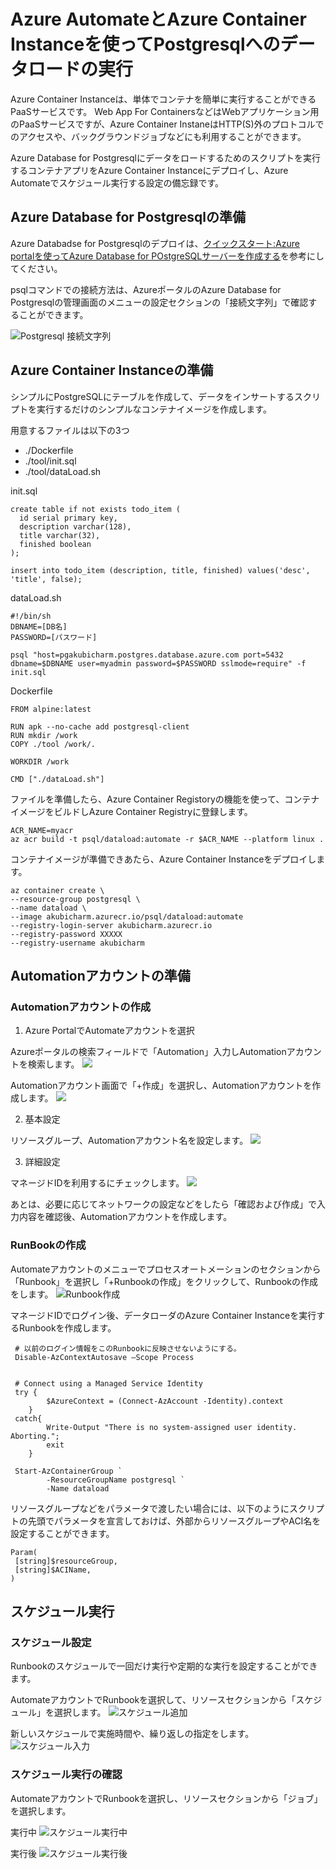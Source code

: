 # Azure AutomateとAzure Container Instanceを使ってPostgresqlへのデータロードの実行


Azure Container Instanceは、単体でコンテナを簡単に実行することができるPaaSサービスです。
Web App For ContainersなどはWebアプリケーション用のPaaSサービスですが、Azure Container InstaneはHTTP(S)外のプロトコルでのアクセスや、バックグラウンドジョブなどにも利用することができます。

Azure Database for Postgresqlにデータをロードするためのスクリプトを実行するコンテナアプリをAzure Container Instanceにデプロイし、Azure Automateでスケジュール実行する設定の備忘録です。


## Azure Database for Postgresqlの準備

Azure Databadse for Postgresqlのデプロイは、[クイックスタート:Azure portalを使ってAzure Database for POstgreSQLサーバーを作成する](https://learn.microsoft.com/ja-jp/azure/postgresql/single-server/quickstart-create-server-database-portal)を参考にしてください。


psqlコマンドでの接続方法は、AzureポータルのAzure Database for Postgresqlの管理画面のメニューの設定セクションの「接続文字列」で確認することができます。

![Postgresql 接続文字列](images/pg_connstring.png)


## Azure Container Instanceの準備

シンプルにPostgreSQLにテーブルを作成して、データをインサートするスクリプトを実行するだけのシンプルなコンテナイメージを作成します。

用意するファイルは以下の3つ
* ./Dockerfile
* ./tool/init.sql
* ./tool/dataLoad.sh


init.sql

```
create table if not exists todo_item (
  id serial primary key,
  description varchar(128),
  title varchar(32),
  finished boolean
);

insert into todo_item (description, title, finished) values('desc', 'title', false);
```

dataLoad.sh

``` 
#!/bin/sh
DBNAME=[DB名]
PASSWORD=[パスワード]

psql "host=pgakubicharm.postgres.database.azure.com port=5432 dbname=$DBNAME user=myadmin password=$PASSWORD sslmode=require" -f init.sql
```

Dockerfile
```
FROM alpine:latest

RUN apk --no-cache add postgresql-client
RUN mkdir /work
COPY ./tool /work/.

WORKDIR /work

CMD ["./dataLoad.sh"]
```

ファイルを準備したら、Azure Container Registoryの機能を使って、コンテナイメージをビルドしAzure Container Registryに登録します。

```
ACR_NAME=myacr
az acr build -t psql/dataload:automate -r $ACR_NAME --platform linux .
```

コンテナイメージが準備できあたら、Azure Container Instanceをデプロイします。
```
az container create \
--resource-group postgresql \
--name dataload \
--image akubicharm.azurecr.io/psql/dataload:automate 
--registry-login-server akubicharm.azurecr.io 
--registry-password XXXXX
--registry-username akubicharm
```


## Automationアカウントの準備

### Automationアカウントの作成

1. Azure PortalでAutomateアカウントを選択

Azureポータルの検索フィールドで「Automation」入力しAutomationアカウントを検索します。
![](images/marketplace_automate.png)

Automationアカウント画面で「+作成」を選択し、Automationアカウントを作成します。
![](images/automate_account_create.png)

2. 基本設定

リソースグループ、Automationアカウント名を設定します。
![](images/automate_create_basic.png)


3. 詳細設定

マネージドIDを利用するにチェックします。
![](images/automate_create_managedid.png)

あとは、必要に応じてネットワークの設定などをしたら「確認および作成」で入力内容を確認後、Automationアカウントを作成します。


### RunBookの作成

Automateアカウントのメニューでプロセスオートメーションのセクションから「Runbook」を選択し「+Runbookの作成」をクリックして、Runbookの作成をします。
![Runbook作成](images/runbook_addrunbook.png)


マネージドIDでログイン後、データローダのAzure Container Instanceを実行するRunbookを作成します。

```
 # 以前のログイン情報をこのRunbookに反映させないようにする。
 Disable-AzContextAutosave –Scope Process


 # Connect using a Managed Service Identity
 try {
        $AzureContext = (Connect-AzAccount -Identity).context
    }
 catch{
        Write-Output "There is no system-assigned user identity. Aborting."; 
        exit
    }

 Start-AzContainerGroup `
		-ResourceGroupName postgresql `
		-Name dataload
```

リソースグループなどをパラメータで渡したい場合には、以下のようにスクリプトの先頭でパラメータを宣言しておけば、外部からリソースグループやACI名を設定することができます。

```
Param(
 [string]$resourceGroup,
 [string]$ACIName,
)
```


## スケジュール実行
### スケジュール設定
Runbookのスケジュールで一回だけ実行や定期的な実行を設定することができます。

AutomateアカウントでRunbookを選択して、リソースセクションから「スケジュール」を選択します。
![スケジュール追加](images/runbook_schedule.png)


新しいスケジュールで実施時間や、繰り返しの指定をします。
![スケジュール入力](images/runbook_newschedule.png)


### スケジュール実行の確認
AutomateアカウントでRunbookを選択し、リソースセクションから「ジョブ」を選択します。


実行中
![スケジュール実行中](images/dataload_job_running.png)

実行後
![スケジュール実行後](images/dataload_job_finish.png)
